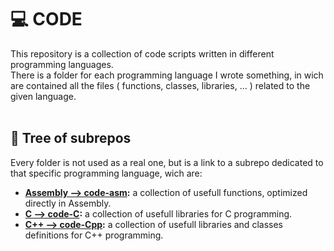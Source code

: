 # :computer: CODE
This repository is a collection of code scripts written in different programming languages.
<br>
There is a folder for each programming language I wrote something, in wich are contained all the files ( functions, classes, libraries, ... ) related to the given language.
<br>
<br>

## :file_folder: Tree of subrepos
Every folder is not used as a real one, but is a link to a subrepo dedicated to that specific programming language, wich are:<br>
  - <strong>[Assembly --> code-asm](https://github.com/LoreDN/code-asm):</strong> a collection of usefull functions, optimized directly in Assembly.
  - <strong>[C --> code-C](https://github.com/LoreDN/code-C):</strong> a collection of usefull libraries for C programming.
  - <strong>[C++ --> code-Cpp](https://github.com/LoreDN/code-Cpp):</strong> a collection of usefull libraries and classes definitions for C++ programming.